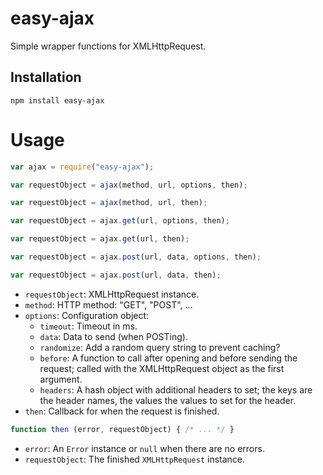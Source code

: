 # easy-ajax

Simple wrapper functions for XMLHttpRequest.

## Installation

    npm install easy-ajax

# Usage

```javascript
var ajax = require("easy-ajax");
```
```javascript
var requestObject = ajax(method, url, options, then);
```
```javascript
var requestObject = ajax(method, url, then);
```
```javascript
var requestObject = ajax.get(url, options, then);
```
```javascript
var requestObject = ajax.get(url, then);
```
```javascript
var requestObject = ajax.post(url, data, options, then);
```
```javascript
var requestObject = ajax.post(url, data, then);
```

* `requestObject`: XMLHttpRequest instance.
* `method`: HTTP method: "GET", "POST", ...
* `options`: Configuration object:
  * `timeout`: Timeout in ms.
  * `data`: Data to send (when POSTing).
  * `randomize`: Add a random query string to prevent caching?
  * `before`: A function to call after opening and before sending the request; called with
    the XMLHttpRequest object as the first argument.
  * `headers`: A hash object with additional headers to set; the keys are the header names,
    the values the values to set for the header.
* `then`: Callback for when the request is finished.


```javascript
function then (error, requestObject) { /* ... */ }
```

* `error`: An `Error` instance or `null` when there are no errors.
* `requestObject`: The finished `XMLHttpRequest` instance.

